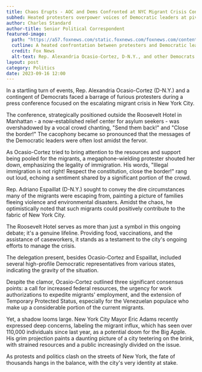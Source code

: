 ```yaml
---
title: Chaos Erupts - AOC and Dems Confronted at NYC Migrant Crisis Conference
subhed: Heated protesters overpower voices of Democratic leaders at pivotal migrant event.
author: Charles Standard
author-title: Senior Political Correspondent
featured-image: 
  path: "https://a57.foxnews.com/static.foxnews.com/foxnews.com/content/uploads/2023/09/720/405/AOC-NYC.png?ve=1&tl=1"
  cutline: A heated confrontation between protesters and Democratic leaders took place outside the Roosevelt Hotel, Manhattan.
  credit: Fox News
  alt-text: Rep. Alexandria Ocasio-Cortez, D-N.Y., and other Democrats speak Friday in New York City about the migrant crisis.
layout: post
category: Politics
date: 2023-09-16 12:00
---
```


In a startling turn of events, Rep. Alexandria Ocasio-Cortez (D-N.Y.) and a contingent of Democrats faced a barrage of furious protesters during a press conference focused on the escalating migrant crisis in New York City.

The conference, strategically positioned outside the Roosevelt Hotel in Manhattan - a now-established relief center for asylum seekers - was overshadowed by a vocal crowd chanting, "Send them back!" and "Close the border!" The cacophony became so pronounced that the messages of the Democratic leaders were often lost amidst the fervor.

As Ocasio-Cortez tried to bring attention to the resources and support being pooled for the migrants, a megaphone-wielding protester shouted her down, emphasizing the legality of immigration. His words, "Illegal immigration is not right! Respect the constitution, close the border!" rang out loud, echoing a sentiment shared by a significant portion of the crowd.

Rep. Adriano Espaillat (D-N.Y.) sought to convey the dire circumstances many of the migrants were escaping from, painting a picture of families fleeing violence and environmental disasters. Amidst the chaos, he optimistically noted that such migrants could positively contribute to the fabric of New York City.

The Roosevelt Hotel serves as more than just a symbol in this ongoing debate; it's a genuine lifeline. Providing food, vaccinations, and the assistance of caseworkers, it stands as a testament to the city's ongoing efforts to manage the crisis.

The delegation present, besides Ocasio-Cortez and Espaillat, included several high-profile Democratic representatives from various states, indicating the gravity of the situation.

Despite the clamor, Ocasio-Cortez outlined three significant consensus points: a call for increased federal resources, the urgency for work authorizations to expedite migrants' employment, and the extension of Temporary Protected Status, especially for the Venezuelan populace who make up a considerable portion of the current migrants.

Yet, a shadow looms large. New York City Mayor Eric Adams recently expressed deep concerns, labeling the migrant influx, which has seen over 110,000 individuals since last year, as a potential doom for the Big Apple. His grim projection paints a daunting picture of a city teetering on the brink, with strained resources and a public increasingly divided on the issue.

As protests and politics clash on the streets of New York, the fate of thousands hangs in the balance, with the city's very identity at stake.
